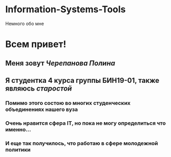 # Information-Systems-Tools
Немного обо мне
# Всем привет!
## Меня зовут *Черепанова Полина* 
## Я студентка 4 курса группы БИН19-01, также являюсь *старостой*
### Помимо этого состою во многих студенческих объединениях нашего вуза
### Очень нравится сфера IT, но пока не могу определиться что именно...
### И еще так получилось, что работаю в сфере молодежной политики

